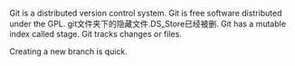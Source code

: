 Git is a distributed version control system.
Git is free software distributed under the GPL.
git文件夹下的隐藏文件.DS_Store已经被删.
Git has a mutable index called stage.
Git tracks changes or files.

Creating a new branch is quick.
